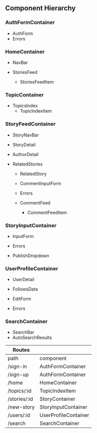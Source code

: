  ## Component Hierarchy

### AuthFormContainer

* AuthForm
* Errors

### HomeContainer

* NavBar

* StoriesFeed
  * StoriesFeedItem

### TopicContainer

* TopicsIndex
  * TopicIndexItem

### StoryFeedContainer

* StoryNavBar

* StoryDetail
* AuthorDetail

* RelatedStories
  * RelatedStory

  * CommentInputForm
  * Errors
  * CommentFeed
    * CommentFeedItem

### StoryInputContainer

* InputForm
* Errors

* PublishDropdown

### UserProfileContainer

* UserDetail

* FollowsData

* EditForm
* Errors

### SearchContainer

* SearchBar
* AutoSearchResults


| Routes       |                      |
|--------------|----------------------|
| path         | component            |
| /sign-in     | AuthFormContainer    |
| /sign-up     | AuthFormContainer    |
| /home        | HomeContainer        |
| /topics/:id  | TopicIndexItem       |
| /stories/:id | StoryContainer       |
| /new-story   | StoryInputContainer  |
| /users/:id   | UserProfileContainer |
| /search      | SearchContainer      |
